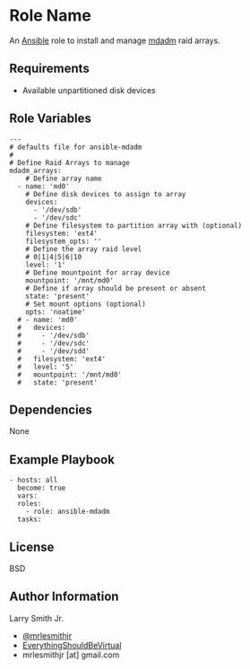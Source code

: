 Role Name
=========

An [Ansible] role to install and manage [mdadm] raid arrays.

Requirements
------------

- Available unpartitioned disk devices

Role Variables
--------------

```
---
# defaults file for ansible-mdadm
#
# Define Raid Arrays to manage
mdadm_arrays:
    # Define array name
  - name: 'md0'
    # Define disk devices to assign to array
    devices:
      - '/dev/sdb'
      - '/dev/sdc'
    # Define filesystem to partition array with (optional)
    filesystem: 'ext4'
    filesystem_opts: ''
    # Define the array raid level
    # 0|1|4|5|6|10
    level: '1'
    # Define mountpoint for array device
    mountpoint: '/mnt/md0'
    # Define if array should be present or absent
    state: 'present'
    # Set mount options (optional)
    opts: 'noatime'
  # - name: 'md0'
  #   devices:
  #     - '/dev/sdb'
  #     - '/dev/sdc'
  #     - '/dev/sdd'
  #   filesystem: 'ext4'
  #   level: '5'
  #   mountpoint: '/mnt/md0'
  #   state: 'present'
```

Dependencies
------------

None

Example Playbook
----------------

```
- hosts: all
  become: true
  vars:
  roles:
    - role: ansible-mdadm
  tasks:
```

License
-------

BSD

Author Information
------------------

Larry Smith Jr.
- [@mrlesmithjr]
- [EverythingShouldBeVirtual]
- mrlesmithjr [at] gmail.com

[@mrlesmithjr]: <https://www.twitter.com/mrlesmithjr>
[EverythingShouldBeVirtual]: <http://www.everythingshouldbevirtual.com>

[mdadm]: <https://linux.die.net/man/8/mdadm>
[Ansible]: <https://www.ansible.com>
